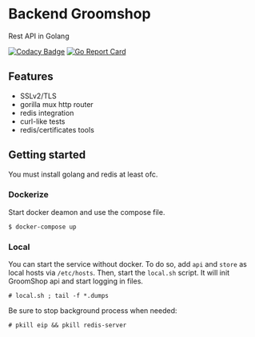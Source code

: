 # Backend Groomshop

Rest API in Golang

[![Codacy Badge](https://api.codacy.com/project/badge/Grade/a1a7593063044011995d27c53372625c)](https://www.codacy.com/app/valkheim/back_eip?utm_source=github.com&amp;utm_medium=referral&amp;utm_content=valkheim/back_eip&amp;utm_campaign=Badge_Grade)
[![Go Report Card](https://goreportcard.com/badge/github.com/valkheim/back_eip)](https://goreportcard.com/report/github.com/valkheim/back_eip)

## Features
* SSLv2/TLS
* gorilla mux http router
* redis integration
* curl-like tests
* redis/certificates tools

## Getting started

You must install golang and redis at least ofc.

### Dockerize

Start docker deamon and use the compose file.
```
$ docker-compose up
```

### Local

You can start the service without docker.
To do so, add `api` and `store` as local hosts via `/etc/hosts`. Then, start
the `local.sh` script. It will init GroomShop api and start logging in files.
```
# local.sh ; tail -f *.dumps
```
Be sure to stop background process when needed:
```
# pkill eip && pkill redis-server
```
